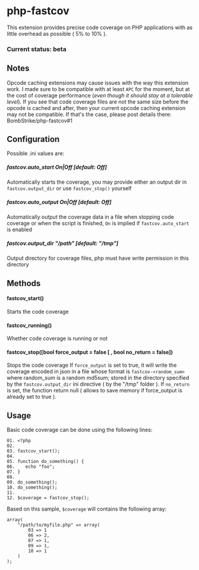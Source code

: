 php-fastcov
===========

This extension provides precise code coverage on PHP applications with as little overhead as possible ( 5% to 10% ).

### Current status: beta

Notes
-----

Opcode caching extensions may cause issues with the way this extension work. I made sure to be compatible with at least `APC` for the moment, but at the cost of coverage performance (_even though it should stay at a tolerable level_).
If you see that code coverage files are not the same size before the opcode is cached and after, then your current opcode caching extension may not be compatible. If that's the case, please post details there: BombStrike/php-fastcov#1

Configuration
-------------

Possible .ini values are:
##### fastcov.auto_start On|Off [default: Off]
Automatically starts the coverage, you may provide either an output dir in `fastcov.output_dir` or use `fastcov_stop()` yourself
##### fastcov.auto_output On|Off [default: Off]
Automatically output the coverage data in a file when stopping code coverage or when the script is finished, `On` is implied if `fastcov.auto_start` is enabled
##### fastcov.output_dir "/path" [default: "/tmp"]
Output directory for coverage files, php must have write permission in this directory

Methods
-------

#### fastcov_start()
Starts the code coverage
#### fastcov_running()
Whether code coverage is running or not
#### fastcov_stop([bool force_output = false [ , bool no_return = false])
Stops the code coverage
If `force_output` is set to true, it will write the coverage encoded in json in a file whose format
is `fastcov-<random_sum>` where random_sum is a random md5sum; stored in the directory specified by the `fastcov.output_dir` ini directive ( by the "/tmp" folder ).
If `no_return` is set, the function return null ( allows to save memory if force_output is already set to true ).

Usage
-----

Basic code coverage can be done using the following lines:

    01. <?php
    02. 
    03. fastcov_start();
    04. 
    05. function do_something() {
    06.    echo "foo";
    07. }
    08. 
    09. do_something();
    10. do_something();
    11. 
    12. $coverage = fastcov_stop();

Based on this sample, `$coverage` will contains the following array:

    array(
        "/path/to/myfile.php" => array(
            03 => 1
            06 => 2,
            07 => 1,
            09 => 1,
            10 => 1
        )
    );
